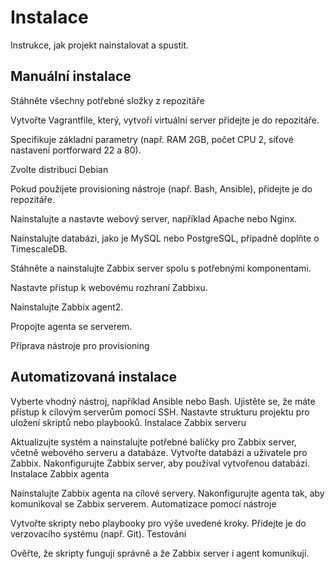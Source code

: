 # Instalace

Instrukce, jak projekt nainstalovat a spustit.

## Manuální instalace

Stáhněte všechny potřebné složky z repozitáře

Vytvořte Vagrantfile, který, vytvoří virtuální server přidejte je do repozitáře.

Specifikuje základní parametry (např. RAM 2GB, počet CPU 2, síťové nastavení portforward 22 a 80).

Zvolte distribuci Debian

Pokud použijete provisioning nástroje (např. Bash, Ansible), přidejte je do repozitáře.

Nainstalujte a nastavte webový server, například Apache nebo Nginx.

Nainstalujte databázi, jako je MySQL nebo PostgreSQL, případně doplňte o TimescaleDB.

Stáhněte a nainstalujte Zabbix server spolu s potřebnými komponentami.

Nastavte přístup k webovému rozhraní Zabbixu.

Nainstalujte Zabbix agent2.

Propojte agenta se serverem.

Příprava nástroje pro provisioning

## Automatizovaná instalace

Vyberte vhodný nástroj, například Ansible nebo Bash.
Ujistěte se, že máte přístup k cílovým serverům pomocí SSH.
Nastavte strukturu projektu pro uložení skriptů nebo playbooků.
Instalace Zabbix serveru

Aktualizujte systém a nainstalujte potřebné balíčky pro Zabbix server, včetně webového serveru a databáze.
Vytvořte databázi a uživatele pro Zabbix.
Nakonfigurujte Zabbix server, aby používal vytvořenou databázi.
Instalace Zabbix agenta

Nainstalujte Zabbix agenta na cílové servery.
Nakonfigurujte agenta tak, aby komunikoval se Zabbix serverem.
Automatizace pomocí nástroje

Vytvořte skripty nebo playbooky pro výše uvedené kroky.
Přidejte je do verzovacího systému (např. Git).
Testování

Ověřte, že skripty fungují správně a že Zabbix server i agent komunikují.
